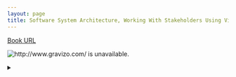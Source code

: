 ```yaml
---
layout: page
title: Software System Architecture, Working With Stakeholders Using Viewpoints and Perspectives
---
```


[Book URL](https://books.google.co.jp/books?isbn=4797376724)

![http://www.gravizo.com/ is unavailable.][figureX]
<details> 
<summary></summary>
figureX_mark
@startuml
RelationshipBetweenElements "1..n" --> "2..n" ArchitectureElement : relates
Architecture *-- ArchitectureElement : consists of
Architecture "1..n" *-- "1..n" RelationshipBetweenElements : consists of
Architecture --> "0..n" ArchitectureDescription : documentable
ArchitectureDefinitionProcess --> "1..n" Architecture : derives definitions
ViewPoint "1..n" --> "1..n" Concerns : corresponds
Perspective "1..n" --> "1..n" Concerns : correspoinds
View "0..n" --> ViewPoint : obeys
View "0..n" --> "0..n" Perspective : is formed by
ArchitectureDescription --> "1..n" Stakeholder : documents architecture for
ArchitectureDescription *-- "1..n" View : consists of
Architect --> Architecture : designs
Architect --> ArchitectureDefinitionProcess : obeys
Architect --> ArchitectureDescription : creates and owns
Architect --> "1..n" Stakeholder : catches their concerns
Stakeholder --> "1..n" Concerns : has
System --> Architecture : has
System --> "1..n" Stakeholder : satisfies their needs
@enduml

figureX_mark
</details>

[figureX]: https://g.gravizo.com/source/svg/figureX_mark?https://raw.githubusercontent.com/yasukei/yasukei.github.io/master/_posts/2017-06-02-software-system-architecture.md

